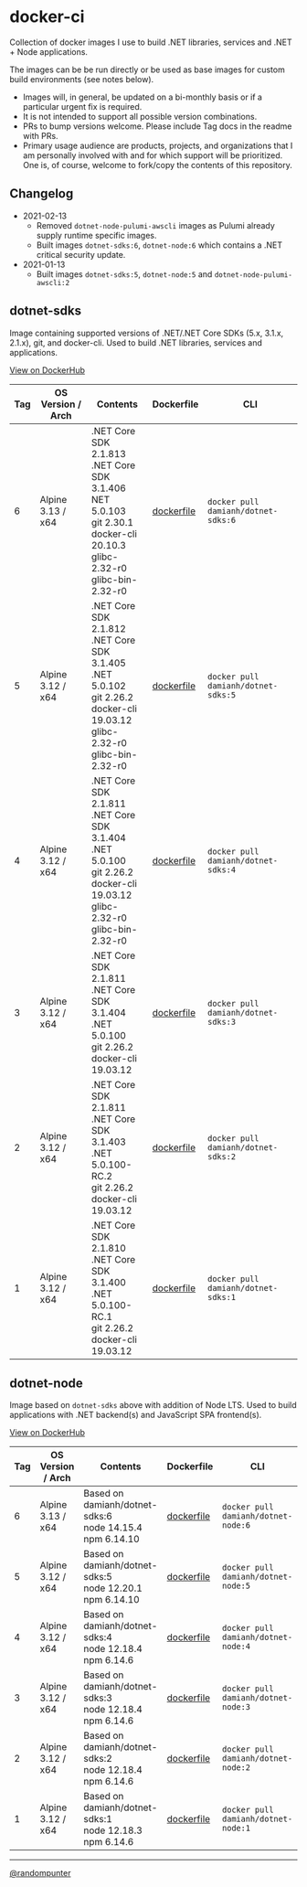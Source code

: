 # docker-ci

Collection of docker images I use to build .NET libraries, services and
.NET + Node applications.

The images can be be run directly or be used as base images for custom build
environments (see notes below).

- Images will, in general, be updated on a bi-monthly basis or if a particular
  urgent fix is required.
- It is not intended to support all possible version combinations.
- PRs to bump versions welcome. Please include Tag docs in the readme with PRs.
- Primary usage audience are products, projects, and organizations that I am
  personally involved with and for which support will be prioritized. One is, of
  course, welcome to fork/copy the contents of this repository.

## Changelog

- 2021-02-13
  - Removed `dotnet-node-pulumi-awscli` images as Pulumi already supply runtime
    specific images.
  - Built images `dotnet-sdks:6`, `dotnet-node:6` which contains a .NET critical
    security update.
- 2021-01-13
  - Built images `dotnet-sdks:5`, `dotnet-node:5` and `dotnet-node-pulumi-awscli:2`

## dotnet-sdks

Image containing supported versions of .NET/.NET Core SDKs (5.x, 3.1.x,
2.1.x), git, and docker-cli. Used to build .NET libraries, services and
applications.

[View on DockerHub](https://hub.docker.com/r/damianh/dotnet-sdks/tags)

| Tag | OS Version / Arch | Contents | Dockerfile | CLI |
| - | - | - | - | - |
| 6 | Alpine 3.13 / x64 | .NET Core SDK 2.1.813<BR>.NET Core SDK 3.1.406<BR>NET 5.0.103<BR>git 2.30.1<BR>docker-cli 20.10.3<BR>glibc-2.32-r0<BR>glibc-bin-2.32-r0 | [dockerfile](dotnet-sdks/6/dockerfile) | `docker pull damianh/dotnet-sdks:6` |
| 5 | Alpine 3.12 / x64 | .NET Core SDK 2.1.812<BR>.NET Core SDK 3.1.405<BR>.NET 5.0.102<BR>git 2.26.2<BR>docker-cli 19.03.12<BR>glibc-2.32-r0<BR>glibc-bin-2.32-r0 | [dockerfile](dotnet-sdks/5/dockerfile) | `docker pull damianh/dotnet-sdks:5` |
| 4 | Alpine 3.12 / x64 | .NET Core SDK 2.1.811<BR>.NET Core SDK 3.1.404<BR>.NET 5.0.100<BR>git 2.26.2<BR>docker-cli 19.03.12<BR>glibc-2.32-r0<BR>glibc-bin-2.32-r0 | [dockerfile](dotnet-sdks/4/dockerfile) | `docker pull damianh/dotnet-sdks:4` |
| 3 | Alpine 3.12 / x64 | .NET Core SDK 2.1.811<BR>.NET Core SDK 3.1.404<BR>.NET 5.0.100<BR>git 2.26.2<BR>docker-cli 19.03.12 | [dockerfile](dotnet-sdks/3/dockerfile) | `docker pull damianh/dotnet-sdks:3` |
| 2 | Alpine 3.12 / x64 | .NET Core SDK 2.1.811<BR>.NET Core SDK 3.1.403<BR>.NET 5.0.100-RC.2<BR>git 2.26.2<BR>docker-cli 19.03.12 | [dockerfile](dotnet-sdks/2/dockerfile) | `docker pull damianh/dotnet-sdks:2` |
| 1 | Alpine 3.12 / x64 | .NET Core SDK 2.1.810<BR>.NET Core SDK 3.1.400<BR>.NET 5.0.100-RC.1<BR>git 2.26.2<BR>docker-cli 19.03.12 | [dockerfile](dotnet-sdks/1/dockerfile) | `docker pull damianh/dotnet-sdks:1` |

## dotnet-node

Image based on `dotnet-sdks` above with addition of Node LTS. Used to build
applications with .NET backend(s) and JavaScript SPA frontend(s).

[View on DockerHub](https://hub.docker.com/r/damianh/dotnet-node/tags)

| Tag | OS Version / Arch | Contents | Dockerfile | CLI |
| - | - | - | - | - |
| 6 | Alpine 3.13 / x64 | Based on damianh/dotnet-sdks:6<BR>node 14.15.4<BR>npm 6.14.10  | [dockerfile](dotnet-node/6/dockerfile) | `docker pull damianh/dotnet-node:6` |
| 5 | Alpine 3.12 / x64 | Based on damianh/dotnet-sdks:5<BR>node 12.20.1<BR>npm 6.14.10  | [dockerfile](dotnet-node/5/dockerfile) | `docker pull damianh/dotnet-node:5` |
| 4 | Alpine 3.12 / x64 | Based on damianh/dotnet-sdks:4<BR>node 12.18.4<BR>npm 6.14.6  | [dockerfile](dotnet-node/4/dockerfile) | `docker pull damianh/dotnet-node:4` |
| 3 | Alpine 3.12 / x64 | Based on damianh/dotnet-sdks:3<BR>node 12.18.4<BR>npm 6.14.6  | [dockerfile](dotnet-node/3/dockerfile) | `docker pull damianh/dotnet-node:3` |
| 2 | Alpine 3.12 / x64 | Based on damianh/dotnet-sdks:2<BR>node 12.18.4<BR>npm 6.14.6  | [dockerfile](dotnet-node/2/dockerfile) | `docker pull damianh/dotnet-node:2` |
| 1 | Alpine 3.12 / x64 | Based on damianh/dotnet-sdks:1<BR>node 12.18.3<BR>npm 6.14.6  | [dockerfile](dotnet-node/1/dockerfile) | `docker pull damianh/dotnet-node:1` |


----
[@randompunter](https://twitter.com/randompunter)
